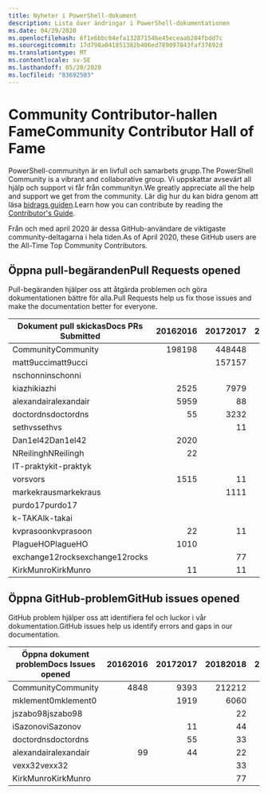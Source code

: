 ```yaml
---
title: Nyheter i PowerShell-dokument
description: Lista över ändringar i PowerShell-dokumentationen
ms.date: 04/29/2020
ms.openlocfilehash: 6f1e6bbc04efa13287154be45eceaab204fbdd7c
ms.sourcegitcommit: 17d798a041851382b406ed789097843faf37692d
ms.translationtype: MT
ms.contentlocale: sv-SE
ms.lasthandoff: 05/20/2020
ms.locfileid: "83692503"
---
```

# <a name="community-contributor-hall-of-fame"></a><span data-ttu-id="f0f7f-103">Community Contributor-hallen Fame</span><span class="sxs-lookup"><span data-stu-id="f0f7f-103">Community Contributor Hall of Fame</span></span>

<span data-ttu-id="f0f7f-104">PowerShell-communityn är en livfull och samarbets grupp.</span><span class="sxs-lookup"><span data-stu-id="f0f7f-104">The PowerShell Community is a vibrant and collaborative group.</span></span> <span data-ttu-id="f0f7f-105">Vi uppskattar avsevärt all hjälp och support vi får från communityn.</span><span class="sxs-lookup"><span data-stu-id="f0f7f-105">We greatly appreciate all the help and support we get from the community.</span></span> <span data-ttu-id="f0f7f-106">Lär dig hur du kan bidra genom att läsa [bidrags guiden][contrib].</span><span class="sxs-lookup"><span data-stu-id="f0f7f-106">Learn how you can contribute by reading the [Contributor's Guide][contrib].</span></span>

<span data-ttu-id="f0f7f-107">Från och med april 2020 är dessa GitHub-användare de viktigaste community-deltagarna i hela tiden.</span><span class="sxs-lookup"><span data-stu-id="f0f7f-107">As of April 2020, these GitHub users are the All-Time Top Community Contributors.</span></span>

## <a name="pull-requests-opened"></a><span data-ttu-id="f0f7f-108">Öppna pull-begäranden</span><span class="sxs-lookup"><span data-stu-id="f0f7f-108">Pull Requests opened</span></span>

<span data-ttu-id="f0f7f-109">Pull-begäranden hjälper oss att åtgärda problemen och göra dokumentationen bättre för alla.</span><span class="sxs-lookup"><span data-stu-id="f0f7f-109">Pull Requests help us fix those issues and make the documentation better for everyone.</span></span>

| <span data-ttu-id="f0f7f-110">Dokument pull skickas</span><span class="sxs-lookup"><span data-stu-id="f0f7f-110">Docs PRs Submitted</span></span> | <span data-ttu-id="f0f7f-111">2016</span><span class="sxs-lookup"><span data-stu-id="f0f7f-111">2016</span></span> | <span data-ttu-id="f0f7f-112">2017</span><span class="sxs-lookup"><span data-stu-id="f0f7f-112">2017</span></span> | <span data-ttu-id="f0f7f-113">2018</span><span class="sxs-lookup"><span data-stu-id="f0f7f-113">2018</span></span> | <span data-ttu-id="f0f7f-114">2019</span><span class="sxs-lookup"><span data-stu-id="f0f7f-114">2019</span></span> | <span data-ttu-id="f0f7f-115">2020</span><span class="sxs-lookup"><span data-stu-id="f0f7f-115">2020</span></span> | <span data-ttu-id="f0f7f-116">Totalsumma</span><span class="sxs-lookup"><span data-stu-id="f0f7f-116">Grand Total</span></span> |
| ------------------ | ---: | ---: | ---: | ---: | ---: | ----------: |
| <span data-ttu-id="f0f7f-117">Community</span><span class="sxs-lookup"><span data-stu-id="f0f7f-117">Community</span></span>          |  <span data-ttu-id="f0f7f-118">198</span><span class="sxs-lookup"><span data-stu-id="f0f7f-118">198</span></span> |  <span data-ttu-id="f0f7f-119">448</span><span class="sxs-lookup"><span data-stu-id="f0f7f-119">448</span></span> |  <span data-ttu-id="f0f7f-120">468</span><span class="sxs-lookup"><span data-stu-id="f0f7f-120">468</span></span> |  <span data-ttu-id="f0f7f-121">322</span><span class="sxs-lookup"><span data-stu-id="f0f7f-121">322</span></span> |   <span data-ttu-id="f0f7f-122">38</span><span class="sxs-lookup"><span data-stu-id="f0f7f-122">38</span></span> |        <span data-ttu-id="f0f7f-123">1477</span><span class="sxs-lookup"><span data-stu-id="f0f7f-123">1477</span></span> |
| <span data-ttu-id="f0f7f-124">matt9ucci</span><span class="sxs-lookup"><span data-stu-id="f0f7f-124">matt9ucci</span></span>          |      |  <span data-ttu-id="f0f7f-125">157</span><span class="sxs-lookup"><span data-stu-id="f0f7f-125">157</span></span> |   <span data-ttu-id="f0f7f-126">80</span><span class="sxs-lookup"><span data-stu-id="f0f7f-126">80</span></span> |   <span data-ttu-id="f0f7f-127">30</span><span class="sxs-lookup"><span data-stu-id="f0f7f-127">30</span></span> |      |         <span data-ttu-id="f0f7f-128">267</span><span class="sxs-lookup"><span data-stu-id="f0f7f-128">267</span></span> |
| <span data-ttu-id="f0f7f-129">nschonni</span><span class="sxs-lookup"><span data-stu-id="f0f7f-129">nschonni</span></span>           |      |      |   <span data-ttu-id="f0f7f-130">14</span><span class="sxs-lookup"><span data-stu-id="f0f7f-130">14</span></span> |  <span data-ttu-id="f0f7f-131">138</span><span class="sxs-lookup"><span data-stu-id="f0f7f-131">138</span></span> |      |         <span data-ttu-id="f0f7f-132">152</span><span class="sxs-lookup"><span data-stu-id="f0f7f-132">152</span></span> |
| <span data-ttu-id="f0f7f-133">kiazhi</span><span class="sxs-lookup"><span data-stu-id="f0f7f-133">kiazhi</span></span>             |   <span data-ttu-id="f0f7f-134">25</span><span class="sxs-lookup"><span data-stu-id="f0f7f-134">25</span></span> |   <span data-ttu-id="f0f7f-135">79</span><span class="sxs-lookup"><span data-stu-id="f0f7f-135">79</span></span> |   <span data-ttu-id="f0f7f-136">12</span><span class="sxs-lookup"><span data-stu-id="f0f7f-136">12</span></span> |      |      |         <span data-ttu-id="f0f7f-137">116</span><span class="sxs-lookup"><span data-stu-id="f0f7f-137">116</span></span> |
| <span data-ttu-id="f0f7f-138">alexandair</span><span class="sxs-lookup"><span data-stu-id="f0f7f-138">alexandair</span></span>         |   <span data-ttu-id="f0f7f-139">59</span><span class="sxs-lookup"><span data-stu-id="f0f7f-139">59</span></span> |    <span data-ttu-id="f0f7f-140">8</span><span class="sxs-lookup"><span data-stu-id="f0f7f-140">8</span></span> |   <span data-ttu-id="f0f7f-141">26</span><span class="sxs-lookup"><span data-stu-id="f0f7f-141">26</span></span> |    <span data-ttu-id="f0f7f-142">2</span><span class="sxs-lookup"><span data-stu-id="f0f7f-142">2</span></span> |    <span data-ttu-id="f0f7f-143">1</span><span class="sxs-lookup"><span data-stu-id="f0f7f-143">1</span></span> |          <span data-ttu-id="f0f7f-144">96</span><span class="sxs-lookup"><span data-stu-id="f0f7f-144">96</span></span> |
| <span data-ttu-id="f0f7f-145">doctordns</span><span class="sxs-lookup"><span data-stu-id="f0f7f-145">doctordns</span></span>          |    <span data-ttu-id="f0f7f-146">5</span><span class="sxs-lookup"><span data-stu-id="f0f7f-146">5</span></span> |   <span data-ttu-id="f0f7f-147">32</span><span class="sxs-lookup"><span data-stu-id="f0f7f-147">32</span></span> |   <span data-ttu-id="f0f7f-148">20</span><span class="sxs-lookup"><span data-stu-id="f0f7f-148">20</span></span> |    <span data-ttu-id="f0f7f-149">7</span><span class="sxs-lookup"><span data-stu-id="f0f7f-149">7</span></span> |    <span data-ttu-id="f0f7f-150">2</span><span class="sxs-lookup"><span data-stu-id="f0f7f-150">2</span></span> |          <span data-ttu-id="f0f7f-151">66</span><span class="sxs-lookup"><span data-stu-id="f0f7f-151">66</span></span> |
| <span data-ttu-id="f0f7f-152">sethvs</span><span class="sxs-lookup"><span data-stu-id="f0f7f-152">sethvs</span></span>             |      |    <span data-ttu-id="f0f7f-153">1</span><span class="sxs-lookup"><span data-stu-id="f0f7f-153">1</span></span> |   <span data-ttu-id="f0f7f-154">44</span><span class="sxs-lookup"><span data-stu-id="f0f7f-154">44</span></span> |      |      |          <span data-ttu-id="f0f7f-155">45</span><span class="sxs-lookup"><span data-stu-id="f0f7f-155">45</span></span> |
| <span data-ttu-id="f0f7f-156">Dan1el42</span><span class="sxs-lookup"><span data-stu-id="f0f7f-156">Dan1el42</span></span>           |   <span data-ttu-id="f0f7f-157">20</span><span class="sxs-lookup"><span data-stu-id="f0f7f-157">20</span></span> |      |      |      |      |          <span data-ttu-id="f0f7f-158">20</span><span class="sxs-lookup"><span data-stu-id="f0f7f-158">20</span></span> |
| <span data-ttu-id="f0f7f-159">NReilingh</span><span class="sxs-lookup"><span data-stu-id="f0f7f-159">NReilingh</span></span>          |    <span data-ttu-id="f0f7f-160">2</span><span class="sxs-lookup"><span data-stu-id="f0f7f-160">2</span></span> |      |   <span data-ttu-id="f0f7f-161">13</span><span class="sxs-lookup"><span data-stu-id="f0f7f-161">13</span></span> |    <span data-ttu-id="f0f7f-162">3</span><span class="sxs-lookup"><span data-stu-id="f0f7f-162">3</span></span> |      |          <span data-ttu-id="f0f7f-163">18</span><span class="sxs-lookup"><span data-stu-id="f0f7f-163">18</span></span> |
| <span data-ttu-id="f0f7f-164">IT-praktyk</span><span class="sxs-lookup"><span data-stu-id="f0f7f-164">it-praktyk</span></span>         |      |      |   <span data-ttu-id="f0f7f-165">16</span><span class="sxs-lookup"><span data-stu-id="f0f7f-165">16</span></span> |    <span data-ttu-id="f0f7f-166">1</span><span class="sxs-lookup"><span data-stu-id="f0f7f-166">1</span></span> |      |          <span data-ttu-id="f0f7f-167">17</span><span class="sxs-lookup"><span data-stu-id="f0f7f-167">17</span></span> |
| <span data-ttu-id="f0f7f-168">vors</span><span class="sxs-lookup"><span data-stu-id="f0f7f-168">vors</span></span>               |   <span data-ttu-id="f0f7f-169">15</span><span class="sxs-lookup"><span data-stu-id="f0f7f-169">15</span></span> |    <span data-ttu-id="f0f7f-170">1</span><span class="sxs-lookup"><span data-stu-id="f0f7f-170">1</span></span> |      |      |      |          <span data-ttu-id="f0f7f-171">16</span><span class="sxs-lookup"><span data-stu-id="f0f7f-171">16</span></span> |
| <span data-ttu-id="f0f7f-172">markekraus</span><span class="sxs-lookup"><span data-stu-id="f0f7f-172">markekraus</span></span>         |      |   <span data-ttu-id="f0f7f-173">11</span><span class="sxs-lookup"><span data-stu-id="f0f7f-173">11</span></span> |    <span data-ttu-id="f0f7f-174">5</span><span class="sxs-lookup"><span data-stu-id="f0f7f-174">5</span></span> |      |      |          <span data-ttu-id="f0f7f-175">16</span><span class="sxs-lookup"><span data-stu-id="f0f7f-175">16</span></span> |
| <span data-ttu-id="f0f7f-176">purdo17</span><span class="sxs-lookup"><span data-stu-id="f0f7f-176">purdo17</span></span>            |      |      |   <span data-ttu-id="f0f7f-177">13</span><span class="sxs-lookup"><span data-stu-id="f0f7f-177">13</span></span> |      |      |          <span data-ttu-id="f0f7f-178">13</span><span class="sxs-lookup"><span data-stu-id="f0f7f-178">13</span></span> |
| <span data-ttu-id="f0f7f-179">k-TAKAI</span><span class="sxs-lookup"><span data-stu-id="f0f7f-179">k-takai</span></span>            |      |      |    <span data-ttu-id="f0f7f-180">5</span><span class="sxs-lookup"><span data-stu-id="f0f7f-180">5</span></span> |    <span data-ttu-id="f0f7f-181">1</span><span class="sxs-lookup"><span data-stu-id="f0f7f-181">1</span></span> |    <span data-ttu-id="f0f7f-182">7</span><span class="sxs-lookup"><span data-stu-id="f0f7f-182">7</span></span> |          <span data-ttu-id="f0f7f-183">13</span><span class="sxs-lookup"><span data-stu-id="f0f7f-183">13</span></span> |
| <span data-ttu-id="f0f7f-184">kvprasoon</span><span class="sxs-lookup"><span data-stu-id="f0f7f-184">kvprasoon</span></span>          |    <span data-ttu-id="f0f7f-185">2</span><span class="sxs-lookup"><span data-stu-id="f0f7f-185">2</span></span> |    <span data-ttu-id="f0f7f-186">1</span><span class="sxs-lookup"><span data-stu-id="f0f7f-186">1</span></span> |    <span data-ttu-id="f0f7f-187">7</span><span class="sxs-lookup"><span data-stu-id="f0f7f-187">7</span></span> |    <span data-ttu-id="f0f7f-188">2</span><span class="sxs-lookup"><span data-stu-id="f0f7f-188">2</span></span> |      |          <span data-ttu-id="f0f7f-189">12</span><span class="sxs-lookup"><span data-stu-id="f0f7f-189">12</span></span> |
| <span data-ttu-id="f0f7f-190">PlagueHO</span><span class="sxs-lookup"><span data-stu-id="f0f7f-190">PlagueHO</span></span>           |   <span data-ttu-id="f0f7f-191">10</span><span class="sxs-lookup"><span data-stu-id="f0f7f-191">10</span></span> |      |      |    <span data-ttu-id="f0f7f-192">1</span><span class="sxs-lookup"><span data-stu-id="f0f7f-192">1</span></span> |      |          <span data-ttu-id="f0f7f-193">11</span><span class="sxs-lookup"><span data-stu-id="f0f7f-193">11</span></span> |
| <span data-ttu-id="f0f7f-194">exchange12rocks</span><span class="sxs-lookup"><span data-stu-id="f0f7f-194">exchange12rocks</span></span>    |      |    <span data-ttu-id="f0f7f-195">7</span><span class="sxs-lookup"><span data-stu-id="f0f7f-195">7</span></span> |    <span data-ttu-id="f0f7f-196">3</span><span class="sxs-lookup"><span data-stu-id="f0f7f-196">3</span></span> |      |      |          <span data-ttu-id="f0f7f-197">10</span><span class="sxs-lookup"><span data-stu-id="f0f7f-197">10</span></span> |
| <span data-ttu-id="f0f7f-198">KirkMunro</span><span class="sxs-lookup"><span data-stu-id="f0f7f-198">KirkMunro</span></span>          |    <span data-ttu-id="f0f7f-199">1</span><span class="sxs-lookup"><span data-stu-id="f0f7f-199">1</span></span> |    <span data-ttu-id="f0f7f-200">1</span><span class="sxs-lookup"><span data-stu-id="f0f7f-200">1</span></span> |    <span data-ttu-id="f0f7f-201">2</span><span class="sxs-lookup"><span data-stu-id="f0f7f-201">2</span></span> |    <span data-ttu-id="f0f7f-202">6</span><span class="sxs-lookup"><span data-stu-id="f0f7f-202">6</span></span> |      |          <span data-ttu-id="f0f7f-203">10</span><span class="sxs-lookup"><span data-stu-id="f0f7f-203">10</span></span> |

## <a name="github-issues-opened"></a><span data-ttu-id="f0f7f-204">Öppna GitHub-problem</span><span class="sxs-lookup"><span data-stu-id="f0f7f-204">GitHub issues opened</span></span>

<span data-ttu-id="f0f7f-205">GitHub problem hjälper oss att identifiera fel och luckor i vår dokumentation.</span><span class="sxs-lookup"><span data-stu-id="f0f7f-205">GitHub issues help us identify errors and gaps in our documentation.</span></span>

| <span data-ttu-id="f0f7f-206">Öppna dokument problem</span><span class="sxs-lookup"><span data-stu-id="f0f7f-206">Docs Issues opened</span></span> | <span data-ttu-id="f0f7f-207">2016</span><span class="sxs-lookup"><span data-stu-id="f0f7f-207">2016</span></span> | <span data-ttu-id="f0f7f-208">2017</span><span class="sxs-lookup"><span data-stu-id="f0f7f-208">2017</span></span> | <span data-ttu-id="f0f7f-209">2018</span><span class="sxs-lookup"><span data-stu-id="f0f7f-209">2018</span></span> | <span data-ttu-id="f0f7f-210">2019</span><span class="sxs-lookup"><span data-stu-id="f0f7f-210">2019</span></span> | <span data-ttu-id="f0f7f-211">2020</span><span class="sxs-lookup"><span data-stu-id="f0f7f-211">2020</span></span> | <span data-ttu-id="f0f7f-212">Totalsumma</span><span class="sxs-lookup"><span data-stu-id="f0f7f-212">Grand Total</span></span> |
| ------------------ | ---: | ---: | ---: | ---: | ---: | ----------: |
| <span data-ttu-id="f0f7f-213">Community</span><span class="sxs-lookup"><span data-stu-id="f0f7f-213">Community</span></span>          |   <span data-ttu-id="f0f7f-214">48</span><span class="sxs-lookup"><span data-stu-id="f0f7f-214">48</span></span> |   <span data-ttu-id="f0f7f-215">93</span><span class="sxs-lookup"><span data-stu-id="f0f7f-215">93</span></span> |  <span data-ttu-id="f0f7f-216">212</span><span class="sxs-lookup"><span data-stu-id="f0f7f-216">212</span></span> |  <span data-ttu-id="f0f7f-217">575</span><span class="sxs-lookup"><span data-stu-id="f0f7f-217">575</span></span> |  <span data-ttu-id="f0f7f-218">212</span><span class="sxs-lookup"><span data-stu-id="f0f7f-218">212</span></span> |        <span data-ttu-id="f0f7f-219">1152</span><span class="sxs-lookup"><span data-stu-id="f0f7f-219">1152</span></span> |
| <span data-ttu-id="f0f7f-220">mklement0</span><span class="sxs-lookup"><span data-stu-id="f0f7f-220">mklement0</span></span>          |      |   <span data-ttu-id="f0f7f-221">19</span><span class="sxs-lookup"><span data-stu-id="f0f7f-221">19</span></span> |   <span data-ttu-id="f0f7f-222">60</span><span class="sxs-lookup"><span data-stu-id="f0f7f-222">60</span></span> |   <span data-ttu-id="f0f7f-223">56</span><span class="sxs-lookup"><span data-stu-id="f0f7f-223">56</span></span> |   <span data-ttu-id="f0f7f-224">26</span><span class="sxs-lookup"><span data-stu-id="f0f7f-224">26</span></span> |         <span data-ttu-id="f0f7f-225">161</span><span class="sxs-lookup"><span data-stu-id="f0f7f-225">161</span></span> |
| <span data-ttu-id="f0f7f-226">jszabo98</span><span class="sxs-lookup"><span data-stu-id="f0f7f-226">jszabo98</span></span>           |      |      |    <span data-ttu-id="f0f7f-227">2</span><span class="sxs-lookup"><span data-stu-id="f0f7f-227">2</span></span> |   <span data-ttu-id="f0f7f-228">15</span><span class="sxs-lookup"><span data-stu-id="f0f7f-228">15</span></span> |    <span data-ttu-id="f0f7f-229">3</span><span class="sxs-lookup"><span data-stu-id="f0f7f-229">3</span></span> |          <span data-ttu-id="f0f7f-230">20</span><span class="sxs-lookup"><span data-stu-id="f0f7f-230">20</span></span> |
| <span data-ttu-id="f0f7f-231">iSazonov</span><span class="sxs-lookup"><span data-stu-id="f0f7f-231">iSazonov</span></span>           |      |    <span data-ttu-id="f0f7f-232">1</span><span class="sxs-lookup"><span data-stu-id="f0f7f-232">1</span></span> |    <span data-ttu-id="f0f7f-233">4</span><span class="sxs-lookup"><span data-stu-id="f0f7f-233">4</span></span> |   <span data-ttu-id="f0f7f-234">10</span><span class="sxs-lookup"><span data-stu-id="f0f7f-234">10</span></span> |    <span data-ttu-id="f0f7f-235">4</span><span class="sxs-lookup"><span data-stu-id="f0f7f-235">4</span></span> |          <span data-ttu-id="f0f7f-236">19</span><span class="sxs-lookup"><span data-stu-id="f0f7f-236">19</span></span> |
| <span data-ttu-id="f0f7f-237">doctordns</span><span class="sxs-lookup"><span data-stu-id="f0f7f-237">doctordns</span></span>          |      |    <span data-ttu-id="f0f7f-238">5</span><span class="sxs-lookup"><span data-stu-id="f0f7f-238">5</span></span> |    <span data-ttu-id="f0f7f-239">3</span><span class="sxs-lookup"><span data-stu-id="f0f7f-239">3</span></span> |    <span data-ttu-id="f0f7f-240">5</span><span class="sxs-lookup"><span data-stu-id="f0f7f-240">5</span></span> |    <span data-ttu-id="f0f7f-241">4</span><span class="sxs-lookup"><span data-stu-id="f0f7f-241">4</span></span> |          <span data-ttu-id="f0f7f-242">17</span><span class="sxs-lookup"><span data-stu-id="f0f7f-242">17</span></span> |
| <span data-ttu-id="f0f7f-243">alexandair</span><span class="sxs-lookup"><span data-stu-id="f0f7f-243">alexandair</span></span>         |    <span data-ttu-id="f0f7f-244">9</span><span class="sxs-lookup"><span data-stu-id="f0f7f-244">9</span></span> |    <span data-ttu-id="f0f7f-245">4</span><span class="sxs-lookup"><span data-stu-id="f0f7f-245">4</span></span> |    <span data-ttu-id="f0f7f-246">2</span><span class="sxs-lookup"><span data-stu-id="f0f7f-246">2</span></span> |      |      |          <span data-ttu-id="f0f7f-247">15</span><span class="sxs-lookup"><span data-stu-id="f0f7f-247">15</span></span> |
| <span data-ttu-id="f0f7f-248">vexx32</span><span class="sxs-lookup"><span data-stu-id="f0f7f-248">vexx32</span></span>             |      |      |    <span data-ttu-id="f0f7f-249">3</span><span class="sxs-lookup"><span data-stu-id="f0f7f-249">3</span></span> |   <span data-ttu-id="f0f7f-250">11</span><span class="sxs-lookup"><span data-stu-id="f0f7f-250">11</span></span> |      |          <span data-ttu-id="f0f7f-251">14</span><span class="sxs-lookup"><span data-stu-id="f0f7f-251">14</span></span> |
| <span data-ttu-id="f0f7f-252">KirkMunro</span><span class="sxs-lookup"><span data-stu-id="f0f7f-252">KirkMunro</span></span>          |      |      |    <span data-ttu-id="f0f7f-253">7</span><span class="sxs-lookup"><span data-stu-id="f0f7f-253">7</span></span> |    <span data-ttu-id="f0f7f-254">7</span><span class="sxs-lookup"><span data-stu-id="f0f7f-254">7</span></span> |      |          <span data-ttu-id="f0f7f-255">14</span><span class="sxs-lookup"><span data-stu-id="f0f7f-255">14</span></span> |

<!-- Link references -->
[contrib]: contributing/overview.md
